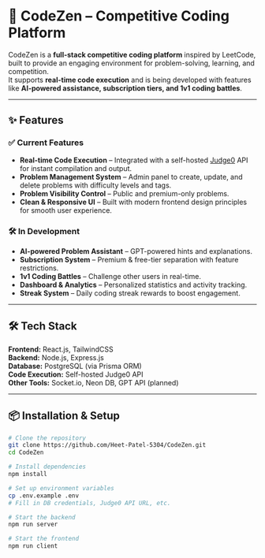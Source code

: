 # 🚀 CodeZen – Competitive Coding Platform

CodeZen is a **full-stack competitive coding platform** inspired by LeetCode, built to provide an engaging environment for problem-solving, learning, and competition.  
It supports **real-time code execution** and is being developed with features like **AI-powered assistance, subscription tiers, and 1v1 coding battles**.

---

## ✨ Features

### ✅ Current Features
- **Real-time Code Execution** – Integrated with a self-hosted [Judge0](https://judge0.com/) API for instant compilation and output.
- **Problem Management System** – Admin panel to create, update, and delete problems with difficulty levels and tags.
- **Problem Visibility Control** – Public and premium-only problems.
- **Clean & Responsive UI** – Built with modern frontend design principles for smooth user experience.

### 🛠 In Development
- **AI-powered Problem Assistant** – GPT-powered hints and explanations.
- **Subscription System** – Premium & free-tier separation with feature restrictions.
- **1v1 Coding Battles** – Challenge other users in real-time.
- **Dashboard & Analytics** – Personalized statistics and activity tracking.
- **Streak System** – Daily coding streak rewards to boost engagement.

---

## 🛠 Tech Stack

**Frontend:** React.js, TailwindCSS  
**Backend:** Node.js, Express.js  
**Database:** PostgreSQL (via Prisma ORM)  
**Code Execution:** Self-hosted Judge0 API  
**Other Tools:** Socket.io, Neon DB, GPT API (planned)  

---

## 📦 Installation & Setup

```bash
# Clone the repository
git clone https://github.com/Heet-Patel-5304/CodeZen.git
cd CodeZen

# Install dependencies
npm install

# Set up environment variables
cp .env.example .env
# Fill in DB credentials, Judge0 API URL, etc.

# Start the backend
npm run server

# Start the frontend
npm run client
